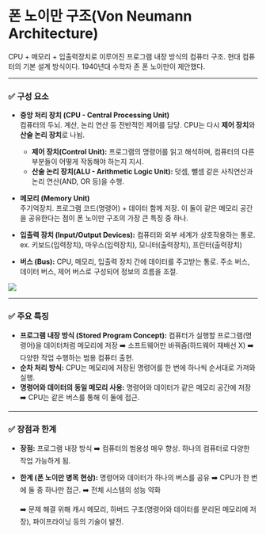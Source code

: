 # 폰 노이만 구조(Von Neumann Architecture)

CPU + 메모리 + 입출력장치로 이루어진 프로그램 내장 방식의 컴퓨터 구조. 현대 컴퓨터의 기본 설계 방식이다.  1940년대 수학자 존 폰 노이만이 제안했다. 

---

 ### :white_check_mark: 구성 요소

* **중앙 처리 장치 (CPU - Central Processing Unit)<br>** 컴퓨터의 두뇌. 계산, 논리 연산 등 전반적인 제어를 담당. CPU는 다시 **제어 장치**와 **산술 논리 장치**로 나뉨.
    * **제어 장치(Control Unit):** 프로그램의 명령어를 읽고 해석하며, 컴퓨터의 다른 부분들이 어떻게 작동해야 하는지 지시.
    * **산술 논리 장치(ALU - Arithmetic Logic Unit):** 덧셈, 뺄셈 같은 사칙연산과 논리 연산(AND, OR 등)을 수행.
      
* **메모리 (Memory Unit)** <br>주기억장치. 프로그램 코드(명령어) + 데이터 함께 저장. 이 둘이 같은 메모리 공간을 공유한다는 점이 폰 노이만 구조의 가장 큰 특징 중 하나.

* **입출력 장치 (Input/Output Devices):** 컴퓨터와 외부 세계가 상호작용하는 통로. ex. 키보드(입력장치), 마우스(입력장치), 모니터(출력장치), 프린터(출력장치)

* **버스 (Bus):** CPU, 메모리, 입출력 장치 간에 데이터를 주고받는 통로. 주소 버스, 데이터 버스, 제어 버스로 구성되어 정보의 흐름을 조절.
  
<img src="https://i0.wp.com/go-cloudsec.com/wp-content/uploads/2024/07/image-1.png?resize=640%2C388&ssl=1">

---

### :white_check_mark: 주요 특징

* **프로그램 내장 방식 (Stored Program Concept):** 컴퓨터가 실행할 프로그램(명령어)을 데이터처럼 메모리에 저장 :arrow_right: 소프트웨어만 바꿔줌(하드웨어 재배선 X) :arrow_right: 다양한 작업 수행하는 범용 컴퓨터 출현.
* **순차 처리 방식:** CPU는 메모리에 저장된 명령어를 한 번에 하나씩 순서대로 가져와 실행.
* **명령어와 데이터의 동일 메모리 사용:** 명령어와 데이터가 같은 메모리 공간에 저장 :arrow_right: CPU는 같은 버스를 통해 이 둘에 접근.

---

### :white_check_mark: 장점과 한계

* **장점:** 프로그램 내장 방식 :arrow_right: 컴퓨터의 범용성 매우 향상. 하나의 컴퓨터로 다양한 작업 가능하게 됨.
* **한계 (폰 노이만 병목 현상):** 명령어와 데이터가 하나의 버스를 공유 :arrow_right: CPU가 한 번에 둘 중 하나만 접근. :arrow_right: 전체 시스템의 성능 약화
  
  :arrow_right: 문제 해결 위해 캐시 메모리, 하버드 구조(명령어와 데이터를 분리된 메모리에 저장), 파이프라이닝 등의 기술이 발전.
